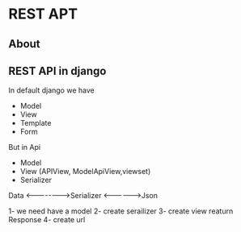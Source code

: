 # REST APT

## About



## REST API in django

In default django we have 
- Model
- View
- Template
- Form

But in Api
- Model
- View (APIView, ModelApiView,viewset)
- Serializer

Data <-------->Serializer <------>Json

1- we need have a model
2- create serailizer
3- create view reaturn Response
4- create url 
